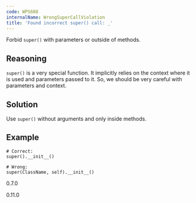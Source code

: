 ```yaml
---
code: WPS608
internalName: WrongSuperCallViolation
title: 'Found incorrect super() call: _'
---
```


Forbid `super()` with parameters or outside of methods.

## Reasoning
`super()` is a very special function. It implicitly relies on the
context where it is used and parameters passed to it. So, we should
be very careful with parameters and context.

## Solution
Use `super()` without arguments and only inside methods.

## Example

    # Correct:
    super().__init__()
    
    # Wrong:
    super(ClassName, self).__init__()

<div class="versionadded">

0.7.0

</div>

<div class="versionchanged">

0.11.0

</div>